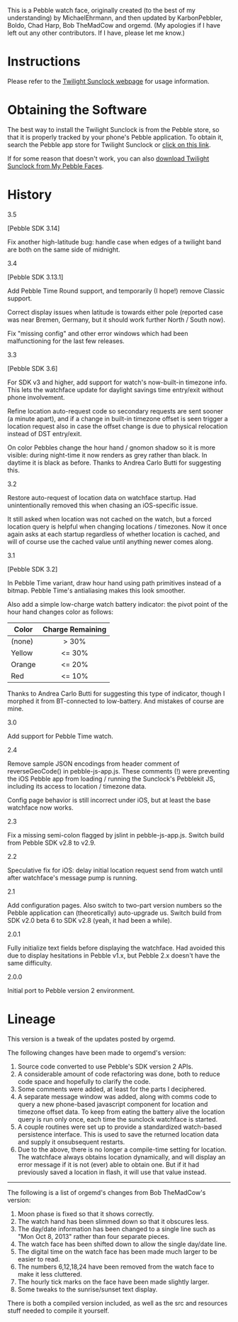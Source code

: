 This is a Pebble watch face, originally created (to the best of my understanding) by MichaelEhrmann, and then updated by KarbonPebbler, Boldo, Chad Harp, Bob TheMadCow and orgemd.  (My apologies if I have left out any other contributors.  If I have, please let me know.)

# Instructions

Please refer to the [Twilight Sunclock webpage](http://ewedel.github.io/pebble-sunclock/) for usage information.

# Obtaining the Software

The best way to install the Twilight Sunclock is from the Pebble store, so that it is properly tracked by your phone's Pebble application. To obtain it, search the Pebble app store for Twilight Sunclock or [click on this link](http://pblweb.com/appstore/52cbea986e5f7003cf000134/ "Twilight SunClock on the Pebble appstore").

If for some reason that doesn't work, you can also [download Twilight Sunclock from My Pebble Faces](http://www.mypebblefaces.com/apps/21510/9960/).

# History

3.5

[Pebble SDK 3.14]

Fix another high-latitude bug: handle case when edges of a twilight band are both on the same side of midnight.

3.4

[Pebble SDK 3.13.1]

Add Pebble Time Round support, and temporarily (I hope!) remove Classic support.

Correct display issues when latitude is towards either pole (reported case was near Bremen, Germany, but it should work further North / South now).

Fix "missing config" and other error windows which had been malfunctioning for the last few releases.

3.3

[Pebble SDK 3.6]

For SDK v3 and higher, add support for watch's now-built-in timezone info.  This lets the watchface update for daylight savings time entry/exit without phone involvement.

Refine location auto-request code so secondary requests are sent sooner (a minute apart), and if a change in built-in timezone offset is seen trigger a location request also in case the offset change is due to physical relocation instead of DST entry/exit.

On color Pebbles change the hour hand / gnomon shadow so it is more visible: during night-time it now renders as grey rather than black.  In daytime it is black as before.  Thanks to Andrea Carlo Butti for suggesting this.

3.2

Restore auto-request of location data on watchface startup. Had unintentionally removed this when chasing an iOS-specific issue.

It still asked when location was not cached on the watch, but a forced location query is helpful when changing locations / timezones. Now it once again asks at each startup regardless of whether location is cached, and will of course use the cached value until anything newer comes along.

3.1

[Pebble SDK 3.2]

In Pebble Time variant, draw hour hand using path primitives instead of a bitmap. Pebble Time's antialiasing makes this look smoother.

Also add a simple low-charge watch battery indicator: the pivot point of the hour hand changes color as follows:

| Color   | Charge Remaining |
| ------- |:----------------:|
| (none)  |       > 30%      |
| Yellow  |      <= 30%      |
| Orange  |      <= 20%      |
| Red     |      <= 10%      |

Thanks to Andrea Carlo Butti for suggesting this type of indicator, though I morphed it from BT-connected to low-battery. And mistakes of course are mine.

3.0

Add support for Pebble Time watch.

2.4

Remove sample JSON encodings from header comment of reverseGeoCode() in pebble-js-app.js.  These comments (!) were preventing the iOS Pebble app from loading / running the Sunclock's Pebblekit JS, including its access to location / timezone data.

Config page behavior is still incorrect under iOS, but at least the base watchface now works.

2.3

Fix a missing semi-colon flagged by jslint in pebble-js-app.js.  Switch build from Pebble SDK v2.8 to v2.9.

2.2

Speculative fix for iOS: delay initial location request send from watch until after watchface's message pump is running.

2.1

Add configuration pages.  Also switch to two-part version numbers so the Pebble application can (theoretically) auto-upgrade us.  Switch build from SDK v2.0 beta 6 to SDK v2.8 (yeah, it had been a while).

2.0.1

Fully initialize text fields before displaying the watchface. Had avoided this due to display hesitations in Pebble v1.x, but Pebble 2.x doesn't have the same difficulty.

2.0.0

Initial port to Pebble version 2 environment.

# Lineage

This version is a tweak of the updates posted by orgemd.

The following changes have been made to orgemd's version:

1.  Source code converted to use Pebble's SDK version 2 APIs.
2.  A considerable amount of code refactoring was done, both to reduce code space and hopefully to clarify the code.
3.  Some comments were added, at least for the parts I deciphered.
4.  A separate message window was added, along with comms code to query a new phone-based javascript component for location and timezone offset data.  To keep from eating the battery alive the location query is run only once, each time the sunclock watchface is started.
5.  A couple routines were set up to provide a standardized watch-based persistence interface.  This is used to save the returned location data and supply it onsubsequent restarts.
6.  Due to the above, there is no longer a compile-time setting for location. The watchface always obtains location dynamically, and will display an error message if it is not (ever) able to obtain one.  But if it had previously saved a location in flash, it will use that value instead.

-----------------------

The following is a list of orgemd's changes from Bob TheMadCow's version:

1.  Moon phase is fixed so that it shows correctly.
2.  The watch hand has been slimmed down so that it obscures less.
3.  The day/date information has been changed to a single line such as "Mon Oct 8, 2013" rather than four separate pieces.
4.  The watch face has been shifted down to allow the single day/date line.
5.  The digital time on the watch face has been made much larger to be easier to read.
6.  The numbers 6,12,18,24 have been removed from the watch face to make it less cluttered.
7.  The hourly tick marks on the face have been made slightly larger.
8.  Some tweaks to the sunrise/sunset text display.

There is both a compiled version included, as well as the src and resources stuff needed to compile it yourself.


